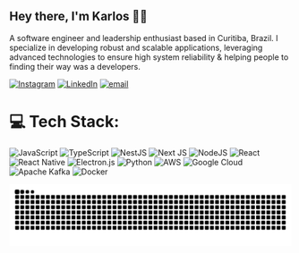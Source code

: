 ## Hey there, I'm Karlos 🥷🏻
A software engineer and leadership enthusiast based in Curitiba, Brazil. I specialize in developing robust and scalable applications, leveraging advanced technologies to ensure high system reliability & helping people to finding their way was a developers.

[![Instagram](https://img.shields.io/badge/Instagram-%23E4405F.svg?logo=Instagram&logoColor=white)](https://instagram.com/karlos.dev) [![LinkedIn](https://img.shields.io/badge/LinkedIn-%230077B5.svg?logo=linkedin&logoColor=white)](https://linkedin.com/in/karlossilva) [![email](https://img.shields.io/badge/Email-D14836?logo=gmail&logoColor=white)](mailto:contato@karlos.dev) 

# 💻 Tech Stack:
![JavaScript](https://img.shields.io/badge/javascript-%23323330.svg?style=for-the-badge&logo=javascript&logoColor=%23F7DF1E) ![TypeScript](https://img.shields.io/badge/typescript-%23007ACC.svg?style=for-the-badge&logo=typescript&logoColor=white) ![NestJS](https://img.shields.io/badge/nestjs-%23E0234E.svg?style=for-the-badge&logo=nestjs&logoColor=white) ![Next JS](https://img.shields.io/badge/Next-black?style=for-the-badge&logo=next.js&logoColor=white) ![NodeJS](https://img.shields.io/badge/node.js-6DA55F?style=for-the-badge&logo=node.js&logoColor=white) ![React](https://img.shields.io/badge/react-%2320232a.svg?style=for-the-badge&logo=react&logoColor=%2361DAFB) ![React Native](https://img.shields.io/badge/react_native-%2320232a.svg?style=for-the-badge&logo=react&logoColor=%2361DAFB)  ![Electron.js](https://img.shields.io/badge/Electron-191970?style=for-the-badge&logo=Electron&logoColor=white)  ![Python](https://img.shields.io/badge/python-3670A0?style=for-the-badge&logo=python&logoColor=ffdd54) ![AWS](https://img.shields.io/badge/AWS-%23FF9900.svg?style=for-the-badge&logo=amazon-aws&logoColor=white) ![Google Cloud](https://img.shields.io/badge/GoogleCloud-%234285F4.svg?style=for-the-badge&logo=google-cloud&logoColor=white) ![Apache Kafka](https://img.shields.io/badge/Apache%20Kafka-000?style=for-the-badge&logo=apachekafka) ![Docker](https://img.shields.io/badge/docker-%230db7ed.svg?style=for-the-badge&logo=docker&logoColor=white)
  
<!-- Proudly created with GPRM ( https://gprm.itsvg.in ) -->
<picture>
  <source media="(prefers-color-scheme: dark)" srcset="https://raw.githubusercontent.com/karlos-silva/karlos-silva/output/github-snake-dark.svg" />
  <source media="(prefers-color-scheme: light)" srcset="https://raw.githubusercontent.com/karlos-silva/karlos-silva/output/github-snake.svg" />
  <img alt="github-snake" src="https://raw.githubusercontent.com/karlos-silva/karlos-silva/output/github-snake.svg" />
</picture>


